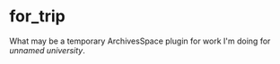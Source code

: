 # for_trip
What may be a temporary ArchivesSpace plugin for work I'm doing for *unnamed university*.

